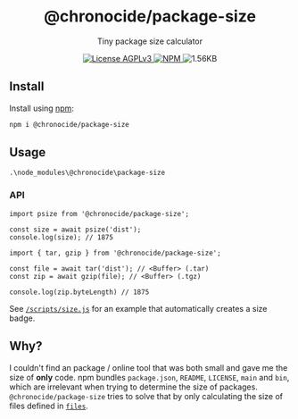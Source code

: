 <div align="center">
  <h1>@chronocide/package-size</h1>
  <p>Tiny package size calculator</p>
  <a href="/LICENSE">
    <img alt="License AGPLv3" src="https://img.shields.io/badge/license-AGPLv3-blue.svg" />
  </a>
  <a href="https://www.npmjs.com/package/@chronocide/package-size">
    <img alt="NPM" src="https://img.shields.io/npm/v/@chronocide/package-size?label=npm">
  </a>
	<img alt="1.56KB" src="https://img.shields.io/badge/gzip-1.56KB-g">
</div>

## Install

Install using [npm](npmjs.org):

```sh
npm i @chronocide/package-size
```

## Usage

```SH
.\node_modules\@chronocide\package-size
```

### API

```TS
import psize from '@chronocide/package-size';

const size = await psize('dist');
console.log(size); // 1875
```

```TS
import { tar, gzip } from '@chronocide/package-size';

const file = await tar('dist'); // <Buffer> (.tar)
const zip = await gzip(file); // <Buffer> (.tgz)

console.log(zip.byteLength) // 1875
```

See [`/scripts/size.js`](/scripts/size.js) for an example that automatically creates a size badge.

## Why?

I couldn't find an package / online tool that was both small and gave me the size of **only**  code. npm bundles `package.json`, `README`, `LICENSE`, `main` and `bin`, which are irrelevant when trying to determine the size of packages. `@chronocide/package-size` tries to solve that by only calculating the size of files defined in [`files`](https://docs.npmjs.com/cli/v10/configuring-npm/package-json?v=true#files).
